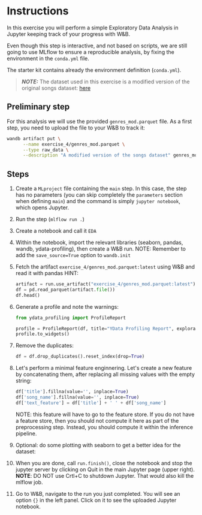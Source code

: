 # Instructions
In this exercise you will perform a simple Exploratory Data Analysis in Jupyter keeping track
of your progress with W&B.

Even though this step is interactive, and not based on scripts, we are still going to use MLflow
to ensure a reproducible analysis, by fixing the environment in the ``conda.yml`` file.

The starter kit contains already the environment definition (``conda.yml``).

> **_NOTE:_**  The dataset used in this exercise is a modified version of the original
> songs dataset: [here](https://www.kaggle.com/mrmorj/dataset-of-songs-in-spotify)

## Preliminary step
For this analysis we will use the provided ``genres_mod.parquet`` file. As a first step,
you need to upload the file to your W&B to track it:

```bash
wandb artifact put \
      --name exercise_4/genres_mod.parquet \
      --type raw_data \
      --description "A modified version of the songs dataset" genres_mod.parquet
```

## Steps

1. Create a ``MLproject`` file containing the ``main`` step. In this case, the step has no 
   parameters (you can skip completely the ``parameters`` section when defining ``main``) and
   the command is simply ``jupyter notebook``, which opens Jupyter.

2. Run the step (``mlflow run .``)
   
3. Create a notebook and call it ``EDA``
   
4. Within the notebook, import the relevant libraries (seaborn, pandas, wandb, ydata-profiling), 
   then create a W&B run.
   NOTE: Remember to add the ``save_source=True`` option to ``wandb.init``
   
5. Fetch the artifact ``exercise_4/genres_mod.parquet:latest`` using W&B and read it with pandas
   HINT: 
   ```python
   artifact = run.use_artifact("exercise_4/genres_mod.parquet:latest")
   df = pd.read_parquet(artifact.file())
   df.head()
   ```
   
6. Generate a profile and note the warnings:
   ```python
   from ydata_profiling import ProfileReport
   
   profile = ProfileReport(df, title="YData Profiling Report", explorative=True)
   profile.to_widgets()
   ```

7. Remove the duplicates:
   ```python
   df = df.drop_duplicates().reset_index(drop=True)
   ```
8. Let's perform a minimal feature enginnering. Let's create a new feature by concatenating
   them, after replacing all missing values with the empty string:
   ```python
   df['title'].fillna(value='', inplace=True)
   df['song_name'].fillna(value='', inplace=True)
   df['text_feature'] = df['title'] + ' ' + df['song_name']
   ```
   NOTE: this feature will have to go to the feature store. If you do not have a feature
   store, then you should not compute it here as part of the preprocessing step. Instead,
   you should compute it within the inference pipeline.

8. Optional: do some plotting with seaborn to get a better idea for the dataset:
   
7. When you are done, call ``run.finish()``, close the notebook and stop the jupyter 
   server by clicking on Quit in the main Jupyter page (upper right).
   **NOTE**: DO NOT use Crtl+C to shutdown Jupyter. That would also kill the mlflow job. 

8. Go to W&B, navigate to the run you just completed. You will see an option `{}` in the left
   panel. Click on it to see the uploaded Jupyter notebook.
   